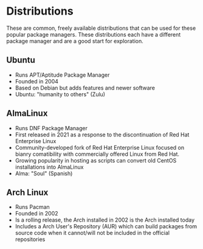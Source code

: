 # Distributions
These are common, freely available distributions that can be used for these popular package managers.
These distributions each have a different package manager and are a good start for exploration.

## Ubuntu
* Runs APT/Aptitude Package Manager
* Founded in 2004
* Based on Debian but adds features and newer software
* Ubuntu: "humanity to others" (Zulu)

## AlmaLinux
* Runs DNF Package Manager
* First released in 2021 as a response to the discontinuation of Red Hat Enterprise Linux
* Community-developed fork of Red Hat Enterprise Linux focused on bianry comatibility with commercially offered Linux from Red Hat.
* Growing popularity in hosting as scripts can convert old CentOS installations into AlmaLinux
* Alma: "Soul" (Spanish)

## Arch Linux
* Runs Pacman
* Founded in 2002
* Is a rolling release, the Arch installed in 2002 is the Arch installed today
* Includes a Arch User's Repository (AUR) which can build packages from source code when it cannot/will not be included in the official repositories